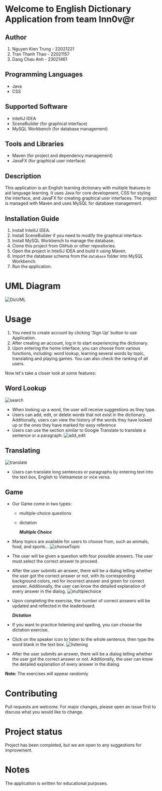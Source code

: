
# Welcome to English Dictionary Application from team Inn0v@r 


## Author
1. Nguyen Kien Trung - 22021221
2. Tran Thanh Thao - 22021157
3. Dang Chau Anh - 23021461
## Programming Languages
- Java
- CSS

## Supported Software
- IntelliJ IDEA
- SceneBuilder (for graphical interface)
- MySQL Workbench (for database management)

## Tools and Libraries
- Maven (for project and dependency management)
- JavaFX (for graphical user interface)

## Description
This application is an English learning dictionary with multiple features to aid language learning. It uses Java for core development, CSS for styling the interface, and JavaFX for creating graphical user interfaces. The project is managed with Maven and uses MySQL for database management.

## Installation Guide
1. Install IntelliJ IDEA.
2. Install SceneBuilder if you need to modify the graphical interface.
3. Install MySQL Workbench to manage the database.
4. Clone this project from GitHub or other repositories.
5. Open the project in IntelliJ IDEA and build it using Maven.
6. Import the database schema from the `database` folder into MySQL Workbench.
7. Run the application.


# UML Diagram
![DicUML](https://github.com/KienTrung2904/BestDictionaryEver/assets/125575520/d4ba1560-edb5-4db1-b1a8-e740029a084c)
# Usage


1. You need to create account by clicking 'Sign Up' button to use Application.
2. After creating an account, log in to start experiencing the dictionary.
3. Upon entering the home interface, you can choose from various functions, including: word lookup, learning several words by topic, translating and playing games. You can also check the ranking of all users.

Now let's take a closer look at some features:

## **Word Lookup**


![search](https://github.com/KienTrung2904/BestDictionaryEver/assets/125575520/c8bbf638-d753-49e4-9a93-07c23e32b369)

- When looking up a word, the user will receive suggestions as they type.
- Users can add, edit, or delete words that not exist in the dictionary. Additionally, users can view the history of the words they have looked up or the ones they have marked for easy reference
- Users can use the section similar to Google Translate to translate a sentence or a paragraph:
![add_edit](https://github.com/KienTrung2904/BestDictionaryEver/assets/125575520/8fec6551-b67b-41e8-bfd7-80c898eebceb)

## **Translating**

![translate](https://github.com/KienTrung2904/BestDictionaryEver/assets/125575520/92462010-fadb-4164-9703-a8206ea71aad)
- Users can translate long sentences or paragraphs by entering text into the text box, English to Vietnamese or vice versa.

## **Game**
- Our Game come in two types:
  * multiple-choice questions
  * dictation 


	***Multiple Choice***
- Many topics are available for users to choose from, such as animals, food, and sports...
![chooseTopic](https://github.com/KienTrung2904/BestDictionaryEver/assets/125575520/24ebe133-5082-41e4-ab1a-ca621713ae45)
- The user will be given a question with four possible answers. The user must select the correct answer to proceed.
- After the user submits an answer, there will be a dialog telling whether the user got the correct answer or not, with its corresponding background colors, red for incorrect answer and green for correct answer. Additionally, the user can know the detailed explanation of every answer in the dialog.
![multiplechoice](https://github.com/KienTrung2904/BestDictionaryEver/assets/125575520/1ff4f7b6-2c48-4048-b2a9-d4ab8f7a8130)
- Upon completing the exercise, the number of correct answers will be updated and reflected in the leaderboard.


   	***Dictation***
- If you want to practice listening and spelling, you can choose the dictation exercise.
- Click on the speaker icon to listen to the whole sentence, then type the word blank in the text box.
![listening](https://github.com/KienTrung2904/BestDictionaryEver/assets/125575520/db10afa4-4e5a-4fb7-97c8-a592a8bcf02f)
- After the user submits an answer, there will be a dialog telling whether the user got the correct answer or not. Additionally, the user can know the detailed explanation of every answer in the dialog.


**Note:** The exercises will appear randomly

# Contributing
Pull requests are welcome. For major changes, please open an issue first to discuss what you would like to change.

# Project status
Project has been completed, but we are open to any suggestions for improvement.

# Notes
The application is written for educational purposes.
